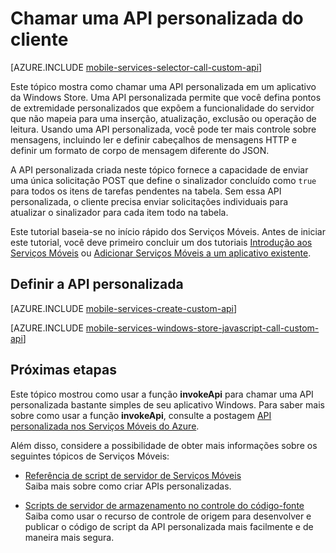 <properties
	pageTitle="Chamar uma API personalizada de um cliente JS da Windows Store - Serviços Móveis"
	description="Saiba como definir uma API personalizada e chamá-la em um aplicativo da Windows Store que usa serviços móveis do Azure."
	services="mobile-services"
	documentationCenter="windows"
	authors="ggailey777"
	manager="dwrede"
	editor=""/>

<tags
	ms.service="mobile-services"
	ms.workload="mobile"
	ms.tgt_pltfrm="mobile-windows"
	ms.devlang="javascript"
	ms.topic="article"
	ms.date="09/28/2015"
	ms.author="glenga"/>

# Chamar uma API personalizada do cliente

[AZURE.INCLUDE [mobile-services-selector-call-custom-api](../../includes/mobile-services-selector-call-custom-api.md)]

Este tópico mostra como chamar uma API personalizada em um aplicativo da Windows Store. Uma API personalizada permite que você defina pontos de extremidade personalizados que expõem a funcionalidade do servidor que não mapeia para uma inserção, atualização, exclusão ou operação de leitura. Usando uma API personalizada, você pode ter mais controle sobre mensagens, incluindo ler e definir cabeçalhos de mensagens HTTP e definir um formato de corpo de mensagem diferente do JSON.

A API personalizada criada neste tópico fornece a capacidade de enviar uma única solicitação POST que define o sinalizador concluído como `true` para todos os itens de tarefas pendentes na tabela. Sem essa API personalizada, o cliente precisa enviar solicitações individuais para atualizar o sinalizador para cada item todo na tabela.

Este tutorial baseia-se no início rápido dos Serviços Móveis. Antes de iniciar este tutorial, você deve primeiro concluir um dos tutoriais [Introdução aos Serviços Móveis] ou [Adicionar Serviços Móveis a um aplicativo existente].

## <a name="define-custom-api"></a>Definir a API personalizada

[AZURE.INCLUDE [mobile-services-create-custom-api](../../includes/mobile-services-create-custom-api.md)]


[AZURE.INCLUDE [mobile-services-windows-store-javascript-call-custom-api](../../includes/mobile-services-windows-store-javascript-call-custom-api.md)]

## Próximas etapas

Este tópico mostrou como usar a função **invokeApi** para chamar uma API personalizada bastante simples de seu aplicativo Windows. Para saber mais sobre como usar a função **invokeApi**, consulte a postagem [API personalizada nos Serviços Móveis do Azure](http://blogs.msdn.com/b/carlosfigueira/archive/2013/06/19/custom-api-in-azure-mobile-services-client-sdks.aspx).

Além disso, considere a possibilidade de obter mais informações sobre os seguintes tópicos de Serviços Móveis:

* [Referência de script de servidor de Serviços Móveis]<br/>Saiba mais sobre como criar APIs personalizadas.

* [Scripts de servidor de armazenamento no controle do código-fonte] <br/>Saiba como usar o recurso de controle de origem para desenvolver e publicar o código de script da API personalizada mais facilmente e de maneira mais segura.

<!-- Anchors. -->
[Define the custom API]: #define-custom-api
[Update the app to call the custom API]: #update-app
[Test the app]: #test-app
[Next Steps]: #next-steps

<!-- URLs. -->
[Referência de script de servidor de Serviços Móveis]: http://go.microsoft.com/fwlink/?LinkId=262293
[My Apps dashboard]: http://go.microsoft.com/fwlink/?LinkId=262039
[Introdução aos Serviços Móveis]: ../mobile-services-windows-store-get-started.md
[Adicionar Serviços Móveis a um aplicativo existente]: mobile-services-windows-store-javascript-get-started-data.md
[Get started with authentication]: mobile-services-windows-store-javascript-get-started-users.md
[Get started with push notifications]: mobile-services-javascript-backend-windows-store-javascript-get-started-push.md

[Define a custom API that supports periodic notifications]: mobile-services-windows-store-javascript-create-pull-notifications.md
[Scripts de servidor de armazenamento no controle do código-fonte]: mobile-services-store-scripts-source-control.md

<!---HONumber=Oct15_HO1-->